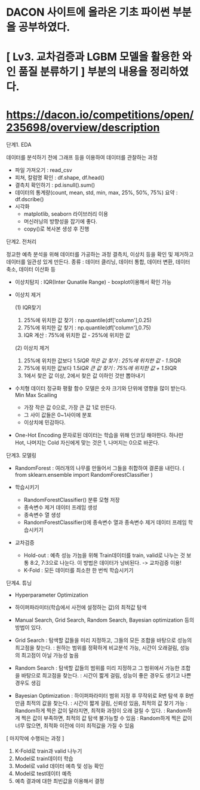 # DACON 사이트에 올라온 기초 파이썬 부분을 공부하였다.
# [ Lv3. 교차검증과 LGBM 모델을 활용한 와인 품질 분류하기 ] 부분의 내용을 정리하였다.
# https://dacon.io/competitions/open/235698/overview/description


단계1. EDA

데이터를 분석하기 전에 그래프 등을 이용하여 데이터를 관찰하는 과정

- 파일 가져오기 : read_csv
- 피쳐, 칼럼명 확인 : df.shape, df.head()
- 결측치 확인하기 : pd.isnull().sum()
- 데이터의 통계량(count, mean, std, min, max, 25%, 50%, 75%) 요약 : df.dscribe()
- 시각화
  - matplotlib, seaborn 라이브러리 이용
  - 머신러닝의 방향성을 잡기에 좋다.
  - copy()로 복사본 생성 후 진행


단계2. 전처리

정교한 예측 분석을 위해 데이터를 가공하는 과정
결측치, 이상치 등을 확인 및 제거하고 데이터를 일관성 있게 만든다.
종류 : 데이터 클리닝, 데이터 통합, 데이터 변환, 데이터 축소, 데이터 이산화 등

- 이상치탐지 : IQR(Inter Qunatile Range) - boxplot이용해서 확인 가능

- 이상치 제거
  
  (1) IQR찾기
  1. 25%에 위치한 값 찾기 : np.quantile(df['column'],0.25)
  2. 75%에 위치한 값 찾기 : np.quantile(df['column'],0.75)
  3. IQR 계산 : 75%에 위치한 값 - 25%에 위치한 값
  
  (2) 이상치 제거
  1. 25%에 위치한 값보다 1.5*IQR 작은 값 찾기 : 25%에 위치한 값 - 1.5*IQR
  2. 75%에 위치한 값보다 1.5*IQR 큰 값 찾기 : 75%에 위치한 값 + 1.5*IQR
  3. 1에서 찾은 값 이상, 2에서 찾은 값 이하인 것만 뽑아내기

- 수치형 데이터 정규화
  평활 함수 모델은 숫자 크기와 단위에 영향을 많이 받는다.
  Min Max Scailing
    - 가장 작은 값 0으로, 가장 큰 값 1로 만든다.
    - 그 사이 값들은 0~1사이에 분포
    - 이상치에 민감하다.

- One-Hot Encoding
  문자로된 데이터는 학습을 위해 인코딩 해야한다.
  하나만 Hot, 나머지는 Cold
  자신에게 맞는 것은 1, 나머지는 0으로 바꾼다.


단계3. 모델링

- RandomForest : 여러개의 나무를 만들어서 그들을 취합하여 결론을 내린다.
                 ( from sklearn.ensemble import RandomForestClassifier )

- 학습시키기
  - RandomForestClassifier() 분류 모형 저장
  - 종속변수 제거 데이터 프레임 생성
  - 종속변수 열 생성
  - RandomForestClassifier()에 종속변수 열과 종속변수 제거 데이터 프레임 학습시키기

- 교차검증
  - Hold-out : 예측 성능 가늠을 위해 Train데이터를 train, valid로 나누는 것 보통 8:2, 7:3으로 나눈다.
             이 방법은 데이터가 낭비된다. -> 교차검증 이용!
  - K-Fold : 모든 데이터를 최소한 한 번씩 학습시키기


단계4. 튜닝
 - Hyperparameter Optimization 
  - 하이퍼파라미터(학습에서 사전에 설정하는 값)의 최적값 탐색
  - Manual Search, Grid Search, Random Search, Bayesian optimization 등의 방법이 있다.
  
 - Grid Search : 탐색할 값들을 미리 지정하고, 그들의 모든 조합을 바탕으로 성능의 최고점을 찾는다.
               : 원하는 범위를 정확하게 비교분석 가능, 시간이 오래걸림, 성능의 최고점이 아닐 가능성 높음
 
 - Random Search : 탐색할 값들의 범위를 미리 지정하고 그 범위에서 가능한 조합을 바탕으로 최고점을 찾는다.
                 : 시간이 짧게 걸림, 성능이 좋은 경우도 생기고 나쁜 경우도 생김
 
 - Bayesian Optimization : 하이퍼파라미터 범위 지정 후 무작위로 R번 탐색 후 B번 만큼 최적의 값을 찾는다.
                         : 시간이 짧게 걸림, 신뢰성 있음, 최적의 값 찾기 가능
                         : Random하게 찍은 값이 달라지면, 최적화 과정이 오래 걸릴 수 있다.
                         : Random하게 찍은 값이 부족하면, 최적의 값 탐색 불가능할 수 있음
                         : Random하게 찍은 값이 너무 많으면, 최적화 이전에 이미 최적값을 가질 수 있음



[ 마지막에 수행되는 과정 ]
1. K-Fold로 train과 valid 나누기
2. Model로 train데이터 학습
3. Model로 valid 데이터 예측 및 성능 확인
4. Model로 test데이터 예측
5. 예측 결과에 대한 최빈값을 이용해서 결정
 
